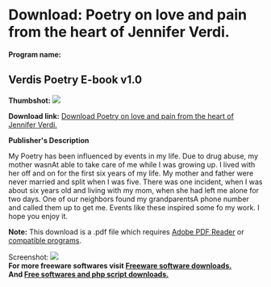 # Download: Poetry on love and pain from the heart of Jennifer Verdi.

**Program name:**

## Verdis Poetry E-book v1.0

  
**Thumbshot:** ![](http://www.freewarefiles.com/screenshot/verdispoetry_md.gif)   
  
**Download link:** [Download Poetry on love and pain from the heart of Jennifer Verdi.](http://freesoftwares.boysofts.com/Verdis-Poetry-E-book-V_program_26843.html)  
  


**Publisher's Description**  
  


My Poetry has been influenced by events in my life. Due to drug abuse, my mother wasnAt able to take care of me while I was growing up. I lived with her off and on for the first six years of my life. My mother and father were never married and split when I was five. There was one incident, when I was about six years old and living with my mom, when she had left me alone for two days. One of our neighbors found my grandparentsA phone number and called them up to get me. Events like these inspired some fo my work. I hope you enjoy it. 

**Note:** This download is a .pdf file which requires [Adobe PDF Reader](http://www.freewarefiles.com/program_8_234_6739.html) or [compatible programs](http://www.freewarefiles.com/category_8_234.html).

  
  
Screenshot: ![](http://www.freewarefiles.com/screenshot/verdispoetry.gif)   
**For more freeware softwares visit [Freeware software downloads.](http://freesoftwares.boysofts.com/)**   
**And [Free softwares and php script downloads.](http://www.boysofts.com/)**
